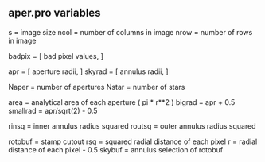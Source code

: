 ##  aper.pro variables

s           = image size
ncol        = number of columns in image
nrow        = number of rows in image

badpix      = [ bad pixel values, ]

apr         = [ aperture radii, ]
skyrad      = [ annulus radii, ]

Naper       = number of apertures
Nstar       = number of stars

area        = analytical area of each aperture ( pi * r**2 )
bigrad      = apr + 0.5
smallrad    = apr/sqrt(2) - 0.5

rinsq       = inner annulus radius squared
routsq      = outer annulus radius squared

rotobuf     = stamp cutout
rsq         = squared radial distance of each pixel
r           = radial distance of each pixel - 0.5
skybuf      = annulus selection of rotobuf

